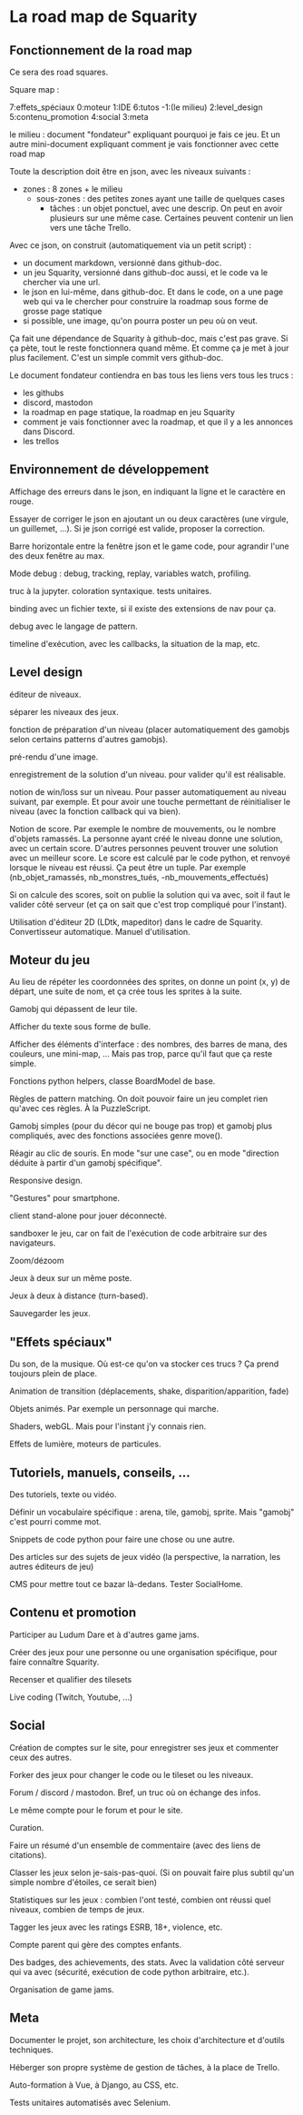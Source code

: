 # La road map de Squarity

## Fonctionnement de la road map

Ce sera des road squares.

Square map :

7:effets_spéciaux 0:moteur 1:IDE
6:tutos -1:(le milieu) 2:level_design
5:contenu_promotion 4:social 3:meta

le milieu : document "fondateur" expliquant pourquoi je fais ce jeu. Et un autre mini-document expliquant comment je vais fonctionner avec cette road map

Toute la description doit être en json, avec les niveaux suivants :

 - zones : 8 zones + le milieu
   - sous-zones : des petites zones ayant une taille de quelques cases
     - tâches : un objet ponctuel, avec une descrip. On peut en avoir plusieurs sur une même case. Certaines peuvent contenir un lien vers une tâche Trello.

Avec ce json, on construit (automatiquement via un petit script) :
 - un document markdown, versionné dans github-doc.
 - un jeu Squarity, versionné dans github-doc aussi, et le code va le chercher via une url.
 - le json en lui-même, dans github-doc. Et dans le code, on a une page web qui va le chercher pour construire la roadmap sous forme de grosse page statique
 - si possible, une image, qu'on pourra poster un peu où on veut.

Ça fait une dépendance de Squarity à github-doc, mais c'est pas grave. Si ça pète, tout le reste fonctionnera quand même. Et comme ça je met à jour plus facilement. C'est un simple commit vers github-doc.

Le document fondateur contiendra en bas tous les liens vers tous les trucs :
 - les githubs
 - discord, mastodon
 - la roadmap en page statique, la roadmap en jeu Squarity
 - comment je vais fonctionner avec la roadmap, et que il y a les annonces dans Discord.
 - les trellos


## Environnement de développement

Affichage des erreurs dans le json, en indiquant la ligne et le caractère en rouge.

Essayer de corriger le json en ajoutant un ou deux caractères (une virgule, un guillemet, ...). Si je json corrigé est valide, proposer la correction.

Barre horizontale entre la fenêtre json et le game code, pour agrandir l'une des deux fenêtre au max.

Mode debug : debug, tracking, replay, variables watch, profiling.

truc à la jupyter. coloration syntaxique. tests unitaires.

binding avec un fichier texte, si il existe des extensions de nav pour ça.

debug avec le langage de pattern.

timeline d'exécution, avec les callbacks, la situation de la map, etc.


## Level design

éditeur de niveaux.

séparer les niveaux des jeux.

fonction de préparation d'un niveau (placer automatiquement des gamobjs selon certains patterns d'autres gamobjs).

pré-rendu d'une image.

enregistrement de la solution d'un niveau. pour valider qu'il est réalisable.

notion de win/loss sur un niveau. Pour passer automatiquement au niveau suivant, par exemple. Et pour avoir une touche permettant de réinitialiser le niveau (avec la fonction callback qui va bien).

Notion de score. Par exemple le nombre de mouvements, ou le nombre d'objets ramassés. La personne ayant créé le niveau donne une solution, avec un certain score. D'autres personnes peuvent trouver une solution avec un meilleur score. Le score est calculé par le code python, et renvoyé lorsque le niveau est réussi. Ça peut être un tuple. Par exemple (nb_objet_ramassés, nb_monstres_tués, -nb_mouvements_effectués)

Si on calcule des scores, soit on publie la solution qui va avec, soit il faut le valider côté serveur (et ça on sait que c'est trop compliqué pour l'instant).

Utilisation d'éditeur 2D (LDtk, mapeditor) dans le cadre de Squarity. Convertisseur automatique. Manuel d'utilisation.


## Moteur du jeu

Au lieu de répéter les coordonnées des sprites, on donne un point (x, y) de départ, une suite de nom, et ça crée tous les sprites à la suite.

Gamobj qui dépassent de leur tile.

Afficher du texte sous forme de bulle.

Afficher des éléments d'interface : des nombres, des barres de mana, des couleurs, une mini-map, ... Mais pas trop, parce qu'il faut que ça reste simple.

Fonctions python helpers, classe BoardModel de base.

Règles de pattern matching. On doit pouvoir faire un jeu complet rien qu'avec ces règles. À la PuzzleScript.

Gamobj simples (pour du décor qui ne bouge pas trop) et gamobj plus compliqués, avec des fonctions associées genre move().

Réagir au clic de souris. En mode "sur une case", ou en mode "direction déduite à partir d'un gamobj spécifique".

Responsive design.

"Gestures" pour smartphone.

client stand-alone pour jouer déconnecté.

sandboxer le jeu, car on fait de l'exécution de code arbitraire sur des navigateurs.

Zoom/dézoom

Jeux à deux sur un même poste.

Jeux à deux à distance (turn-based).

Sauvegarder les jeux.


## "Effets spéciaux"

Du son, de la musique. Où est-ce qu'on va stocker ces trucs ? Ça prend toujours plein de place.

Animation de transition (déplacements, shake, disparition/apparition, fade)

Objets animés. Par exemple un personnage qui marche.

Shaders, webGL. Mais pour l'instant j'y connais rien.

Effets de lumière, moteurs de particules.


## Tutoriels, manuels, conseils, ...

Des tutoriels, texte ou vidéo.

Définir un vocabulaire spécifique : arena, tile, gamobj, sprite. Mais "gamobj" c'est pourri comme mot.

Snippets de code python pour faire une chose ou une autre.

Des articles sur des sujets de jeux vidéo (la perspective, la narration, les autres éditeurs de jeu)

CMS pour mettre tout ce bazar là-dedans. Tester SocialHome.


## Contenu et promotion

Participer au Ludum Dare et à d'autres game jams.

Créer des jeux pour une personne ou une organisation spécifique, pour faire connaître Squarity.

Recenser et qualifier des tilesets

Live coding (Twitch, Youtube, ...)


## Social

Création de comptes sur le site, pour enregistrer ses jeux et commenter ceux des autres.

Forker des jeux pour changer le code ou le tileset ou les niveaux.

Forum / discord / mastodon. Bref, un truc où on échange des infos.

Le même compte pour le forum et pour le site.

Curation.

Faire un résumé d'un ensemble de commentaire (avec des liens de citations).

Classer les jeux selon je-sais-pas-quoi. (Si on pouvait faire plus subtil qu'un simple nombre d'étoiles, ce serait bien)

Statistiques sur les jeux : combien l'ont testé, combien ont réussi quel niveaux, combien de temps de jeux.

Tagger les jeux avec les ratings ESRB, 18+, violence, etc.

Compte parent qui gère des comptes enfants.

Des badges, des achievements, des stats. Avec la validation côté serveur qui va avec (sécurité, exécution de code python arbitraire, etc.).

Organisation de game jams.



## Meta

Documenter le projet, son architecture, les choix d'architecture et d'outils techniques.

Héberger son propre système de gestion de tâches, à la place de Trello.

Auto-formation à Vue, à Django, au CSS, etc.

Tests unitaires automatisés avec Selenium.

